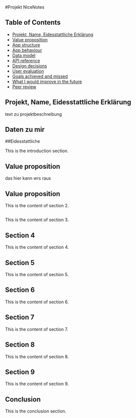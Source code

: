 #Projekt NiceNotes

## Table of Contents

- [Projekt, Name, Eidesstattliche Erklärung](#Projekt)
- [Value proposition](#section-1)
- [App structure](#section-2)
- [App behaviour](#section-3)
- [Data model](#section-4)
- [API reference](#section-5)
- [Design decisions](#section-6)
- [User evaluation](#section-7)
- [Goals achieved and missed](#section-8)
- [What I would improve in the future](#section-9)
- [Peer review](#conclusion)

## Projekt, Name, Eidesstattliche Erklärung
text zu projektbeschreibung

## Daten zu mir 

##Eidesstattliche 

This is the introduction section.

## Value proposition

das hier kann wrs raus 

## Value proposition

This is the content of section 2.

## 

This is the content of section 3.

## Section 4

This is the content of section 4.

## Section 5

This is the content of section 5.

## Section 6

This is the content of section 6.

## Section 7

This is the content of section 7.

## Section 8

This is the content of section 8.

## Section 9

This is the content of section 9.

## Conclusion

This is the conclusion section.
